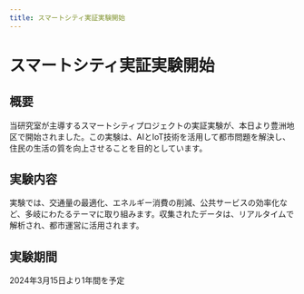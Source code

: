 ```yaml
---
title: スマートシティ実証実験開始
---
```


# スマートシティ実証実験開始

## 概要

当研究室が主導するスマートシティプロジェクトの実証実験が、本日より豊洲地区で開始されました。この実験は、AIとIoT技術を活用して都市問題を解決し、住民の生活の質を向上させることを目的としています。

## 実験内容

実験では、交通量の最適化、エネルギー消費の削減、公共サービスの効率化など、多岐にわたるテーマに取り組みます。収集されたデータは、リアルタイムで解析され、都市運営に活用されます。

## 実験期間

2024年3月15日より1年間を予定
